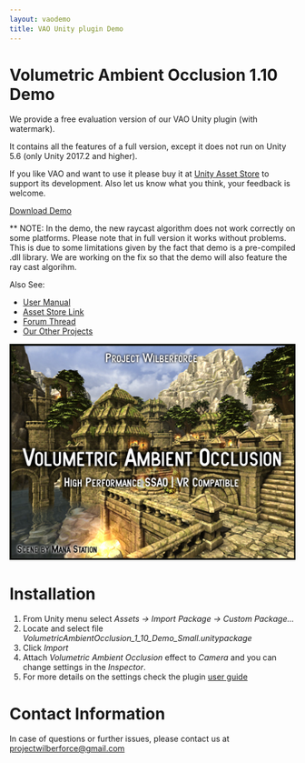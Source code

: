 ```yaml
---
layout: vaodemo
title: VAO Unity plugin Demo
---
```


# Volumetric Ambient Occlusion 1.10 Demo

<!--
**[2017/07/11] UPDATED** *to version 1.8 (Fixed jaggy edges in single pass stereo, improved compatibility with Unity 2017)*

**[2017/18/8] UPDATED** *to version 1.7 (Improved visual quality, radius limits controls + Unity integration bugfixes)*

**[2017/19/4] UPDATED** *to version 1.6.1 (Fixed flickering and loss of detail bugs, fixed undo command)*

**[2017/23/3] UPDATED** *to version 1.6 (Command buffer implementation, Unity Post-process stack compatibility, Customizable Blur)*

**[2017/3/3] UPDATED** *to version 1.5 (Performance optimizations - adaptive sampling and downsampled pre-pass)*

**[2017/5/2] UPDATED** *to version 1.4.1 (Single Pass Stereo Rendering support for VR)*

-->

We provide a free evaluation version of our VAO Unity plugin (with watermark).

It contains all the features of a full version, except it does not run on Unity 5.6 (only Unity 2017.2 and higher).

If you like VAO and want to use it please buy it at [Unity Asset Store](http://u3d.as/xzs) to support its development. Also let us know what you think, your feedback is welcome.

<a href="https://projectwilberforce.github.io/vaodemo/VolumetricAmbientOcclusion_1_10_Demo_Small.unitypackage" class="downloadbtn">Download Demo</a>

** NOTE: In the demo, the new raycast algorithm does not work correctly on some platforms. Please note that in full version it works without problems. This is due to some limitations given by the fact that demo is a pre-compiled .dll library. We are working on the fix so that the demo will also feature the ray cast algorihm. 

<!--
<a href="https://projectwilberforce.github.io/vaodemo/VolumetricAmbientOcclusion_1_8_Demo_Small.zip">Download Demo without sample scene (smaller and faster import)</a>
-->

Also See:

 - [User Manual](https://projectwilberforce.github.io/vaomanual)
 - [Asset Store Link](http://u3d.as/xzs)
 - [Forum Thread](http://forum.unity3d.com/threads/volumetric-ambient-occlusion-image-effect.428426/)
 - [Our Other Projects](https://www.assetstore.unity3d.com/en/#!/search/page=1/sortby=popularity/query=publisher:22764)

![](vao_1_9.jpg)


# Installation

1. From Unity menu select *Assets -> Import Package -> Custom Package...*
2. Locate and select file *VolumetricAmbientOcclusion_1_10_Demo_Small.unitypackage*  
3. Click *Import*   
5. Attach *Volumetric Ambient Occlusion* effect to *Camera* and you can change settings in the *Inspector*.
6. For more details on the settings check the plugin [user guide](/vaomanual)

# Contact Information
In case of questions or further issues, please contact us at <projectwilberforce@gmail.com>

